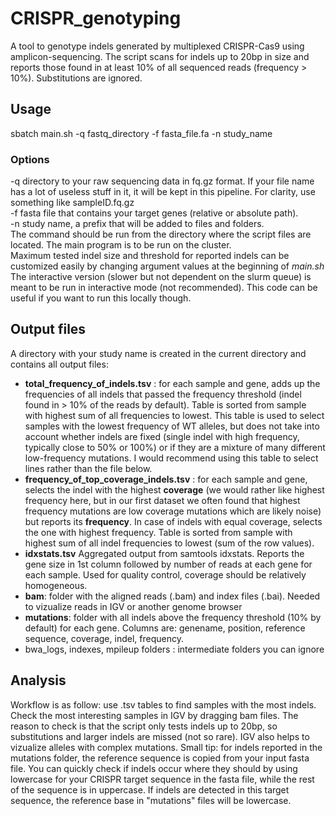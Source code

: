 # CRISPR_genotyping
A tool to genotype indels generated by multiplexed CRISPR-Cas9 using amplicon-sequencing. The script scans for indels up to 20bp in size and reports those found in at least 10% of all sequenced reads (frequency > 10%). Substitutions are ignored.

## Usage
sbatch main.sh -q fastq_directory -f fasta_file.fa -n study_name  
### Options
-q directory to your raw sequencing data in fq.gz format. If your file name has a lot of useless stuff in it, it will be kept in this pipeline. For clarity, use something like sampleID.fq.gz  
-f fasta file that contains your target genes (relative or absolute path).  
-n study name, a prefix that will be added to files and folders.  
The command should be run from the directory where the script files are located. The main program is to be run on the cluster.  
Maximum tested indel size and threshold for reported indels can be customized easily by changing argument values at the beginning of *main.sh*  
The interactive version (slower but not dependent on the slurm queue) is meant to be run in interactive mode (not recommended). This code can be useful if you want to run this locally though.  

## Output files
A directory with your study name is created in the current directory and contains all output files:  
* **total_frequency_of_indels.tsv** : for each sample and gene, adds up the frequencies of all indels that passed the frequency threshold (indel found in > 10% of the reads by default). Table is sorted from sample with highest sum of all frequencies to lowest. This table is used to select samples with the lowest frequency of WT alleles, but does not take into account whether indels are fixed (single indel with high frequency, typically close to 50% or 100%) or if they are a mixture of many different low-frequency mutations. I would recommend using this table to select lines rather than the file below.
* **frequency_of_top_coverage_indels.tsv** : for each sample and gene, selects the indel with the highest **coverage** (we would rather like highest frequency here, but in our first dataset we often found that highest frequency mutations are low coverage mutations which are likely noise) but reports its **frequency**. In case of indels with equal coverage, selects the one with highest frequency. Table is sorted from sample with highest sum of all indel frequencies to lowest (sum of the row values).
* **idxstats.tsv** Aggregated output from samtools idxstats. Reports the gene size in 1st column followed by number of reads at each gene for each sample. Used for quality control, coverage should be relatively homogeneous.
* **bam**: folder with the aligned reads (.bam) and index files (.bai). Needed to vizualize reads in IGV or another genome browser
* **mutations**: folder with all indels above the frequency threshold (10% by default) for each gene. Columns are: genename, position, reference sequence, coverage, indel, frequency.
* bwa_logs, indexes, mpileup folders : intermediate folders you can ignore

## Analysis
Workflow is as follow: use .tsv tables to find samples with the most indels. Check the most interesting samples in IGV by dragging bam files. The reason to check is that the script only tests indels up to 20bp, so substitutions and larger indels are missed (not so rare). IGV also helps to vizualize alleles with complex mutations.
Small tip: for indels reported in the mutations folder, the reference sequence is copied from your input fasta file. You can quickly check if indels occur where they should by using lowercase for your CRISPR target sequence in the fasta file, while the rest of the sequence is in uppercase. If indels are detected in this target sequence, the reference base in "mutations" files will be lowercase.
